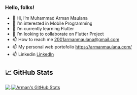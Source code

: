 ### Hello, folks!
- 👋 Hi, I’m Muhammad Arman Maulana
- 👀 I’m interested in Mobile Programming
- 🌱 I’m currently learning Flutter
- 💞️ I’m looking to collaborate on Flutter Project
- 📫 How to reach me 2001armanmaulana@gmail.com
- 📫 My personal web portofolio https://armanmaulana.com/
- 📫 Linkedin [LinkedIn](https://www.linkedin.com/in/muhammad-arman-maulana-359076215/)

## &#x1f4c8; GitHub Stats
<a href="https://github.com/2001arman">
  <img align="center" src="https://github-readme-stats.vercel.app/api/top-langs/?username=2001arman&hide=java,html&title_color=ffffff&text_color=c9cacc&icon_color=2bbc8a&bg_color=1d1f21" />
</a>
<a href="https://github.com/2001arman">
  <img align="center" src="https://github-readme-stats.vercel.app/api?username=2001arman&show_icons=true&line_height=27&count_private=true&title_color=ffffff&text_color=c9cacc&icon_color=2bbc8a&bg_color=1d1f21" alt="Arman's GitHub Stats" />
</a>
